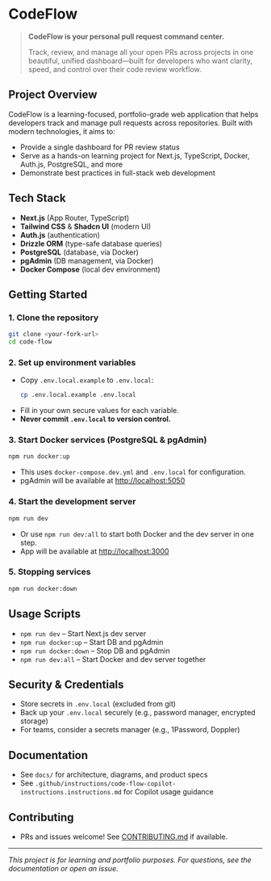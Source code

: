 # CodeFlow

> **CodeFlow is your personal pull request command center.**
>
> Track, review, and manage all your open PRs across projects in one beautiful, unified dashboard—built for developers who want clarity, speed, and control over their code review workflow.

## Project Overview

CodeFlow is a learning-focused, portfolio-grade web application that helps developers track and manage pull requests across repositories. Built with modern technologies, it aims to:

- Provide a single dashboard for PR review status
- Serve as a hands-on learning project for Next.js, TypeScript, Docker, Auth.js, PostgreSQL, and more
- Demonstrate best practices in full-stack web development

## Tech Stack

- **Next.js** (App Router, TypeScript)
- **Tailwind CSS** & **Shadcn UI** (modern UI)
- **Auth.js** (authentication)
- **Drizzle ORM** (type-safe database queries)
- **PostgreSQL** (database, via Docker)
- **pgAdmin** (DB management, via Docker)
- **Docker Compose** (local dev environment)

## Getting Started

### 1. Clone the repository

```sh
git clone <your-fork-url>
cd code-flow
```

### 2. Set up environment variables

- Copy `.env.local.example` to `.env.local`:
  ```sh
  cp .env.local.example .env.local
  ```
- Fill in your own secure values for each variable.
- **Never commit `.env.local` to version control.**

### 3. Start Docker services (PostgreSQL & pgAdmin)

```sh
npm run docker:up
```

- This uses `docker-compose.dev.yml` and `.env.local` for configuration.
- pgAdmin will be available at [http://localhost:5050](http://localhost:5050)

### 4. Start the development server

```sh
npm run dev
```

- Or use `npm run dev:all` to start both Docker and the dev server in one step.
- App will be available at [http://localhost:3000](http://localhost:3000)

### 5. Stopping services

```sh
npm run docker:down
```

## Usage Scripts

- `npm run dev` – Start Next.js dev server
- `npm run docker:up` – Start DB and pgAdmin
- `npm run docker:down` – Stop DB and pgAdmin
- `npm run dev:all` – Start Docker and dev server together

## Security & Credentials

- Store secrets in `.env.local` (excluded from git)
- Back up your `.env.local` securely (e.g., password manager, encrypted storage)
- For teams, consider a secrets manager (e.g., 1Password, Doppler)

## Documentation

- See `docs/` for architecture, diagrams, and product specs
- See `.github/instructions/code-flow-copilot-instructions.instructions.md` for Copilot usage guidance

## Contributing

- PRs and issues welcome! See [CONTRIBUTING.md](CONTRIBUTING.md) if available.

---

_This project is for learning and portfolio purposes. For questions, see the documentation or open an issue._
